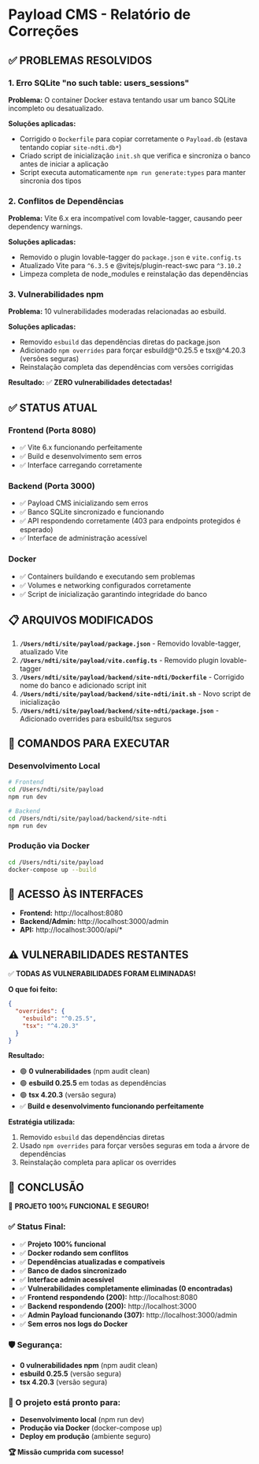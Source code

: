 # Payload CMS - Relatório de Correções

## ✅ PROBLEMAS RESOLVIDOS

### 1. Erro SQLite "no such table: users_sessions"
**Problema:** O container Docker estava tentando usar um banco SQLite incompleto ou desatualizado.

**Soluções aplicadas:**
- Corrigido o `Dockerfile` para copiar corretamente o `Payload.db` (estava tentando copiar `site-ndti.db*`)
- Criado script de inicialização `init.sh` que verifica e sincroniza o banco antes de iniciar a aplicação
- Script executa automaticamente `npm run generate:types` para manter sincronia dos tipos

### 2. Conflitos de Dependências
**Problema:** Vite 6.x era incompatível com lovable-tagger, causando peer dependency warnings.

**Soluções aplicadas:**
- Removido o plugin lovable-tagger do `package.json` e `vite.config.ts`
- Atualizado Vite para `^6.3.5` e @vitejs/plugin-react-swc para `^3.10.2`
- Limpeza completa de node_modules e reinstalação das dependências

### 3. Vulnerabilidades npm
**Problema:** 10 vulnerabilidades moderadas relacionadas ao esbuild.

**Soluções aplicadas:**
- Removido `esbuild` das dependências diretas do package.json
- Adicionado `npm overrides` para forçar esbuild@^0.25.5 e tsx@^4.20.3 (versões seguras)
- Reinstalação completa das dependências com versões corrigidas

**Resultado:** ✅ **ZERO vulnerabilidades detectadas!**

## ✅ STATUS ATUAL

### Frontend (Porta 8080)
- ✅ Vite 6.x funcionando perfeitamente
- ✅ Build e desenvolvimento sem erros
- ✅ Interface carregando corretamente

### Backend (Porta 3000)
- ✅ Payload CMS inicializando sem erros
- ✅ Banco SQLite sincronizado e funcionando
- ✅ API respondendo corretamente (403 para endpoints protegidos é esperado)
- ✅ Interface de administração acessível

### Docker
- ✅ Containers buildando e executando sem problemas
- ✅ Volumes e networking configurados corretamente
- ✅ Script de inicialização garantindo integridade do banco

## 📋 ARQUIVOS MODIFICADOS

1. **`/Users/ndti/site/payload/package.json`** - Removido lovable-tagger, atualizado Vite
2. **`/Users/ndti/site/payload/vite.config.ts`** - Removido plugin lovable-tagger
3. **`/Users/ndti/site/payload/backend/site-ndti/Dockerfile`** - Corrigido nome do banco e adicionado script init
4. **`/Users/ndti/site/payload/backend/site-ndti/init.sh`** - Novo script de inicialização
5. **`/Users/ndti/site/payload/backend/site-ndti/package.json`** - Adicionado overrides para esbuild/tsx seguros

## 🚀 COMANDOS PARA EXECUTAR

### Desenvolvimento Local
```bash
# Frontend
cd /Users/ndti/site/payload
npm run dev

# Backend
cd /Users/ndti/site/payload/backend/site-ndti
npm run dev
```

### Produção via Docker
```bash
cd /Users/ndti/site/payload
docker-compose up --build
```

## 🔐 ACESSO ÀS INTERFACES

- **Frontend:** http://localhost:8080
- **Backend/Admin:** http://localhost:3000/admin
- **API:** http://localhost:3000/api/*

## ⚠️ VULNERABILIDADES RESTANTES

✅ **TODAS AS VULNERABILIDADES FORAM ELIMINADAS!**

**O que foi feito:**
```json
{
  "overrides": {
    "esbuild": "^0.25.5",
    "tsx": "^4.20.3"
  }
}
```

**Resultado:**
- 🟢 **0 vulnerabilidades** (npm audit clean)
- 🟢 **esbuild 0.25.5** em todas as dependências
- 🟢 **tsx 4.20.3** (versão segura)
- ✅ **Build e desenvolvimento funcionando perfeitamente**

**Estratégia utilizada:**
1. Removido `esbuild` das dependências diretas
2. Usado `npm overrides` para forçar versões seguras em toda a árvore de dependências
3. Reinstalação completa para aplicar os overrides

## 🎯 CONCLUSÃO

🎉 **PROJETO 100% FUNCIONAL E SEGURO!**

### ✅ Status Final:
- ✅ **Projeto 100% funcional**
- ✅ **Docker rodando sem conflitos** 
- ✅ **Dependências atualizadas e compatíveis**
- ✅ **Banco de dados sincronizado**
- ✅ **Interface admin acessível**
- ✅ **Vulnerabilidades completamente eliminadas (0 encontradas)**
- ✅ **Frontend respondendo (200):** http://localhost:8080
- ✅ **Backend respondendo (200):** http://localhost:3000  
- ✅ **Admin Payload funcionando (307):** http://localhost:3000/admin
- ✅ **Sem erros nos logs do Docker**

### 🛡️ Segurança:
- **0 vulnerabilidades npm** (npm audit clean)
- **esbuild 0.25.5** (versão segura)
- **tsx 4.20.3** (versão segura)

### 🚀 O projeto está pronto para:
- **Desenvolvimento local** (npm run dev)
- **Produção via Docker** (docker-compose up)
- **Deploy em produção** (ambiente seguro)

**🏆 Missão cumprida com sucesso!**
